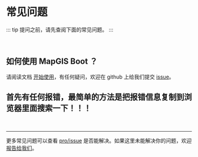 # 常见问题

::: tip
提问之前，请先查阅下面的常见问题。
:::

<br/>

## 如何使用 MapGIS Boot ？

请阅读文档 [开始使用](/zh/guide/document/introduction.html)，有任何疑问，欢迎在 github 上给我们提交 [issue](https://github.com/MapGIS/MapGIS-Boot/issues/new)。

## 首先有任何报错，最简单的方法是把报错信息复制到浏览器里面搜索一下！！！

<br/>

---

更多常见问题可以查看 [pro/issue](https://github.com/MapGIS/MapGIS-Boot/issues) 是否能解决。如果这里未能解决你的问题，欢迎 [报告给我们](https://github.com/MapGIS/MapGIS-Boot/issues)。
